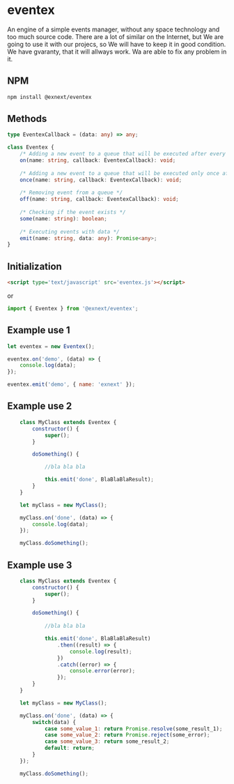 # eventex

An engine of a simple events manager, without any space technology and too much source code. There are a lot of similar on the Internet, but We are going to use it with our projecs, so We will have to keep it in good condition. We have gvaranty, that it will allways work. Wa are able to fix any problem in it.

## NPM

```bash
npm install @exnext/eventex
```

## Methods

```typescript
type EventexCallback = (data: any) => any;

class Eventex {
    /* Adding a new event to a queue that will be executed after every calling emit method */
    on(name: string, callback: EventexCallback): void;
    
    /* Adding a new event to a queue that will be executed only once after calling emit method */
    once(name: string, callback: EventexCallback): void;
    
    /* Removing event from a queue */
    off(name: string, callback: EventexCallback): void;
    
    /* Checking if the event exists */
    some(name: string): boolean;
    
    /* Executing events with data */
    emit(name: string, data: any): Promise<any>;
}
```

## Initialization

```html
<script type='text/javascript' src='eventex.js'></script>
```

or

```js
import { Eventex } from '@exnext/eventex';
```

## Example use 1

```js
let eventex = new Eventex();

eventex.on('demo', (data) => {
    console.log(data);
});

eventex.emit('demo', { name: 'exnext' });
```

## Example use 2

```js
    class MyClass extends Eventex {
        constructor() {
            super();
        }

        doSomething() {

            //bla bla bla

            this.emit('done', BlaBlaBlaResult);
        }
    }

    let myClass = new MyClass();

    myClass.on('done', (data) => {
        console.log(data);
    });

    myClass.doSomething();
```

## Example use 3

```js
    class MyClass extends Eventex {
        constructor() {
            super();
        }

        doSomething() {
            
            //bla bla bla

            this.emit('done', BlaBlaBlaResult)
                .then((result) => {
                    console.log(result);
                })
                .catch((error) => {
                    console.error(error);
                });
        }
    }

    let myClass = new MyClass();

    myClass.on('done', (data) => {
        switch(data) {
            case some_value_1: return Promise.resolve(some_result_1);
            case some_value_2: return Promise.reject(some_error);
            case some_value_3: return some_result_2;
            default: return;
        }
    });

    myClass.doSomething();
```